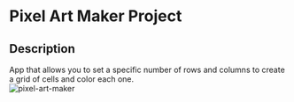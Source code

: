 # Pixel Art Maker Project

## Description
App that allows you to set a specific number of rows and columns to create a grid of cells and color each one.  
![pixel-art-maker](pixelArtMaker)
